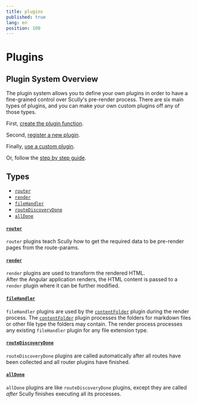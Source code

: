 ```yaml
---
title: plugins
published: true
lang: en
position: 100
---
```


# Plugins <!-- omit in toc -->

## Plugin System Overview <!-- omit in toc -->

The plugin system allows you to define your own plugins in order to have a fine-grained control over Scully's pre-render process.
There are six main types of plugins, and you can make your own custom plugins off any of those types.

First, [create the plugin function](/docs/learn/plugins/create-a-plugin-function.md).

Second, [register a new plugin](/docs/learn/plugins/register-a-new-plugin.md).

Finally, [use a custom plugin](/docs/learn/plugins/use-a-custom-plugin).

Or, follow the [step by step guide](/docs/learn/plugins/).

## Types <!-- omit in toc -->

<div class="docs-toc no-spacing"></div>

- [`router`](#router)
- [`render`](#render)
- [`fileHandler`](#filehandler)
- [`routeDiscoveryDone`](#routediscoverydone)
- [`allDone`](#alldone)

#### [`router`](/docs/learn/plugins/types/router)

`router` plugins teach Scully how to get the required data to be pre-render pages from the route-params.

#### [`render`](/docs/learn/plugins/types/render)

`render` plugins are used to transform the rendered HTML.  
After the Angular application renders, the HTML content is passed to a `render` plugin where it can be further modified.

#### [`fileHandler`](/docs/learn/plugins/types/file-handler)

`fileHandler` plugins are used by the [`contentFolder`](/docs/learn/plugins/built-in-plugins/contentFolder) plugin during the render process. The [`contentFolder`](/docs/learn/plugins/built-in-plugins/contentFolder) plugin processes the folders for markdown files or other file type the folders may contain. The render process processes any existing `fileHandler` plugin for any file extension type.

#### [`routeDiscoveryDone`](/docs/learn/plugins/types/routeDiscoveryDone)

`routeDiscoveryDone` plugins are called automatically after all routes have been collected and all router plugins have finished.

#### [`allDone`](/docs/learn/plugins/types/allDone)

`allDone` plugins are like `routeDiscoveryDone` plugins, except they are called _after_ Scully finishes executing all its processes.
